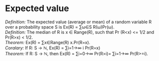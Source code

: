 # Expected value
*Definition:* The expected value (average or mean) of a random variable R over a probability space S is Ex(R) = ∑ω∈S R(ω)Pr(ω).  
*Definition:* The median of R is x ∈ Range(R), such that Pr (R<x) <= 1/2 and Pr(R>x) < 1/2.    
*Theorem:* Ex(R) = ∑x∈Range(R) x.Pr(R=x).    
*Coralary:* If R: S -> ℕ, Ex(R) = ∑i=1->∞ i Pr(R=x)  
*Theorem:* If R: S -> ℕ, then Ex(R) = ∑i=0->∞ Pr(R>i)= ∑i=1->∞ Pr(R>=i).  

